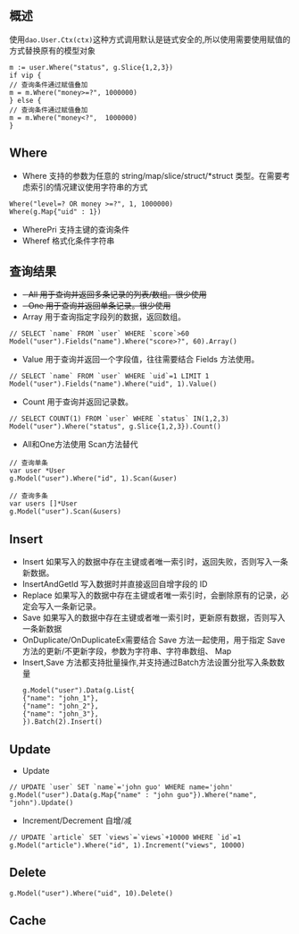 ## 概述
使用`dao.User.Ctx(ctx)`这种方式调用默认是链式安全的,所以使用需要使用赋值的方式替换原有的模型对象
```
m := user.Where("status", g.Slice{1,2,3})
if vip {
// 查询条件通过赋值叠加
m = m.Where("money>=?", 1000000)
} else {
// 查询条件通过赋值叠加
m = m.Where("money<?",  1000000)
}
```
## Where
- Where 支持的参数为任意的 string/map/slice/struct/*struct 类型。在需要考虑索引的情况建议使用字符串的方式
```golang
Where("level=? OR money >=?", 1, 1000000)
Where(g.Map{"uid" : 1})
```
- WherePri 支持主键的查询条件
- Wheref 格式化条件字符串


## 查询结果
- ~~- All 用于查询并返回多条记录的列表/数组。很少使用~~
- ~~- One 用于查询并返回单条记录。很少使用~~ 
- Array 用于查询指定字段列的数据，返回数组。
```golang
// SELECT `name` FROM `user` WHERE `score`>60
Model("user").Fields("name").Where("score>?", 60).Array()
```
- Value 用于查询并返回一个字段值，往往需要结合 Fields 方法使用。
```golang
// SELECT `name` FROM `user` WHERE `uid`=1 LIMIT 1
Model("user").Fields("name").Where("uid", 1).Value()
```
- Count 用于查询并返回记录数。
```golang
// SELECT COUNT(1) FROM `user` WHERE `status` IN(1,2,3)
Model("user").Where("status", g.Slice{1,2,3}).Count()

```
- All和One方法使用 Scan方法替代
```golang
// 查询单条
var user *User
g.Model("user").Where("id", 1).Scan(&user)

// 查询多条
var users []*User
g.Model("user").Scan(&users)
```

## Insert
- Insert 如果写入的数据中存在主键或者唯一索引时，返回失败，否则写入一条新数据。
- InsertAndGetId 写入数据时并直接返回自增字段的 ID
- Replace 如果写入的数据中存在主键或者唯一索引时，会删除原有的记录，必定会写入一条新记录。
- Save 如果写入的数据中存在主键或者唯一索引时，更新原有数据，否则写入一条新数据
- OnDuplicate/OnDuplicateEx需要结合 Save 方法一起使用，用于指定 Save 方法的更新/不更新字段，参数为字符串、字符串数组、 Map
- Insert,Save 方法都支持批量操作,并支持通过Batch方法设置分批写入条数数量
    ```
    g.Model("user").Data(g.List{
    {"name": "john_1"},
    {"name": "john_2"},
    {"name": "john_3"},
    }).Batch(2).Insert()
    ```
## Update
- Update
```golang
// UPDATE `user` SET `name`='john guo' WHERE name='john'
g.Model("user").Data(g.Map{"name" : "john guo"}).Where("name", "john").Update()

```
- Increment/Decrement 自增/减
```golang
// UPDATE `article` SET `views`=`views`+10000 WHERE `id`=1
g.Model("article").Where("id", 1).Increment("views", 10000)
```

## Delete
```golang
g.Model("user").Where("uid", 10).Delete()

```

## Cache
